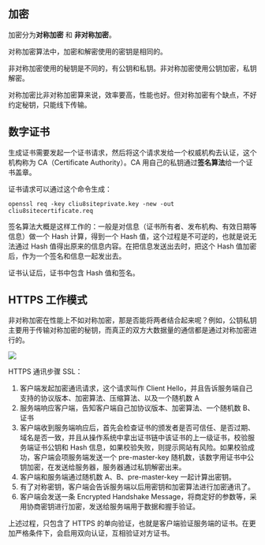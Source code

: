 ## 加密

加密分为**对称加密** 和 **非对称加密**。

对称加密算法中，加密和解密使用的密钥是相同的。

非对称加密使用的秘钥是不同的，有公钥和私钥。非对称加密使用公钥加密，私钥解密。

对称加密比非对称加密算来说，效率要高，性能也好。但对称加密有个缺点，不好约定秘钥，只能线下传输。

## 数字证书

生成证书需要发起一个证书请求，然后将这个请求发给一个权威机构去认证，这个机构称为 CA（Certificate Authority）。CA 用自己的私钥通过**签名算法**给一个证书盖章。

证书请求可以通过这个命令生成：

`openssl req -key cliu8siteprivate.key -new -out cliu8sitecertificate.req`

签名算法大概是这样工作的：一般是对信息（证书所有者、发布机构、有效日期等信息）做一个 Hash 计算，得到一个 Hash 值，这个过程是不可逆的，也就是说无法通过 Hash 值得出原来的信息内容。在把信息发送出去时，把这个 Hash 值加密后，作为一个签名和信息一起发出去。

证书认证后，证书中包含 Hash 值和签名。

## HTTPS 工作模式

非对称加密在性能上不如对称加密，那是否能将两者结合起来呢？例如，公钥私钥主要用于传输对称加密的秘钥，而真正的双方大数据量的通信都是通过对称加密进行的。

![](leanote://file/getImage?fileId=5d6537def9c44353ed000000)

HTTPS 通讯步骤 SSL：
1. 客户端发起加密通讯请求，这个请求叫作 Client Hello，并且告诉服务端自己支持的协议版本、加密算法、压缩算法、以及一个随机数 A
2. 服务端响应客户端，告知客户端自己加协议版本、加密算法、一个随机数 B、证书
3. 客户端收到服务端响应后，首先会检查证书的颁发者是否可信任、是否过期、域名是否一致，并且从操作系统中拿出证书链中该证书的上一级证书，校验服务端证书公钥和 Hash 信息，如果校验失败，则提示网站有风险。如果校验成功，客户端会项服务端发送一个 pre-master-key 随机数，该数字用证书中公钥加密，在发送给服务器，服务器通过私钥解密出来。
4. 客户端和服务端通过随机数 A、B、pre-master-key 一起计算出密钥。
5. 有了对称密钥，客户端会告诉服务端以后用密钥和加密算法进行加密通讯了。
6. 客户端会发送一条 Encrypted Handshake Message，将商定好的参数等，采用协商密钥进行加密，发送给服务端用于数据和握手验证。

上述过程，只包含了 HTTPS 的单向验证，也就是客户端验证服务端的证书。在更加严格条件下，会启用双向认证，互相验证对方证书。